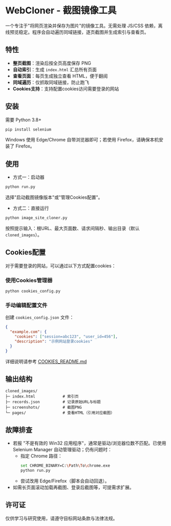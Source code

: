 # WebCloner - 截图镜像工具

一个专注于"将网页渲染并保存为图片"的镜像工具。无需处理 JS/CSS 依赖，离线预览稳定。程序会自动遍历同域链接，逐页截图并生成索引与查看页。

## 特性
- **整页截图**：渲染后按全页高度保存 PNG
- **自动索引**：生成 `index.html` 汇总所有页面
- **查看页面**：每页生成独立查看 HTML，便于翻阅
- **同域遍历**：仅抓取同域链接，防止跑飞
- **Cookies支持**：支持配置cookies访问需要登录的网站

## 安装
需要 Python 3.8+
```bash
pip install selenium
```
Windows 使用 Edge/Chrome 自带浏览器即可；若使用 Firefox，请确保本机安装了 Firefox。

## 使用
- 方式一：启动器
```bash
python run.py
```
选择"启动截图镜像版本"或"管理Cookies配置"。

- 方式二：直接运行
```bash
python image_site_cloner.py
```
按照提示输入：根URL、最大页面数、请求间隔秒、输出目录（默认 `cloned_images`）。

## Cookies配置
对于需要登录的网站，可以通过以下方式配置cookies：

### 使用Cookies管理器
```bash
python cookies_config.py
```

### 手动编辑配置文件
创建 `cookies_config.json` 文件：
```json
{
  "example.com": {
    "cookies": ["session=abc123", "user_id=456"],
    "description": "示例网站登录cookies"
  }
}
```

详细说明请参考 [COOKIES_README.md](COOKIES_README.md)

## 输出结构
```
cloned_images/
├─ index.html            # 索引页
├─ records.json          # 记录原始URL与标题
├─ screenshots/          # 截图PNG
└─ pages/                # 查看HTML（引用对应截图）
```

## 故障排查
- 若报 "不是有效的 Win32 应用程序"，通常是驱动/浏览器位数不匹配。已使用 Selenium Manager 自动管理驱动；仍有问题时：
  - 指定 Chrome 路径：
    ```bash
    set CHROME_BINARY=C:\Path\To\chrome.exe
    python run.py
    ```
  - 尝试改用 Edge/Firefox（脚本会自动回退）。
- 如需长页面滚动加载再截图、登录后截图等，可提需求扩展。

## 许可证
仅供学习与研究使用，请遵守目标网站条款与法律法规。
